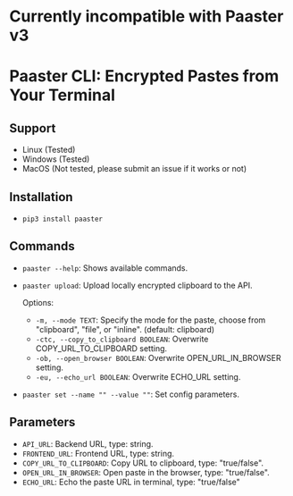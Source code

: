 # Currently incompatible with Paaster v3

# Paaster CLI: Encrypted Pastes from Your Terminal

## Support
- Linux (Tested)
- Windows (Tested)
- MacOS (Not tested, please submit an issue if it works or not)

## Installation
- `pip3 install paaster`

## Commands
- `paaster --help`: Shows available commands.
- `paaster upload`: Upload locally encrypted clipboard to the API.

    Options:
    - `-m, --mode TEXT`: Specify the mode for the paste, choose from "clipboard", "file", or "inline". (default: clipboard)
    - `-ctc, --copy_to_clipboard BOOLEAN`: Overwrite COPY_URL_TO_CLIPBOARD setting.
    - `-ob, --open_browser BOOLEAN`: Overwrite OPEN_URL_IN_BROWSER setting.
    - `-eu, --echo_url BOOLEAN`: Overwrite ECHO_URL setting.

- `paaster set --name "" --value ""`: Set config parameters.

## Parameters
- `API_URL`: Backend URL, type: string.
- `FRONTEND_URL`: Frontend URL, type: string.
- `COPY_URL_TO_CLIPBOARD`: Copy URL to clipboard, type: "true/false".
- `OPEN_URL_IN_BROWSER`: Open paste in the browser, type: "true/false".
- `ECHO_URL`: Echo the paste URL in terminal, type: "true/false"
